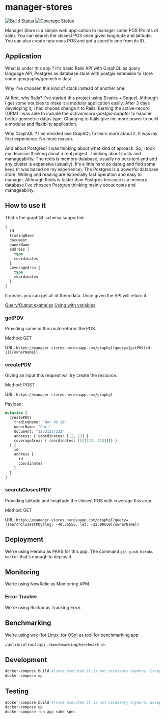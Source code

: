 # manager-stores

[![Build Status](https://travis-ci.org/lucasgomide/manager-stores.svg?branch=master)](https://travis-ci.org/lucasgomide/manager-stores)
[![Coverage Status](https://coveralls.io/repos/github/lucasgomide/manager-stores/badge.svg?branch=master)](https://coveralls.io/github/lucasgomide/manager-stores?branch=master)

Manager Store is a simple web application to manager some POS (Points of sale). You can search the closest POS once given longitude and latitude. You can also create new ones POS and get a specific one from its ID.

## Application

What is under this app ? It's basic Rails API with GraphQL as query language API, Postgres as database store with postgis extension to store some geography/geometric data.

Why I've choosen this kind of stack instead of another one.

At first, why Rails? I've started this project using Sinatra + Sequel. Although I get some troubles to make it a modular application easily. After 3 days developing it, I had choose change it to Rails. Earning the active-record (ORM) I was able to include the _activerecord-postgis-adapter_ to handler better geometric datas type. Changing to Rails give me more power to build a modular and flexibilty application.

Why GraphQL ? I've decided use GraphQL to learn more about it. It was my first experience. No more reason.

And about Postgres? I was thinking about what kind of aproach. So, I took my decision thinking about a real project. Thinking about costs and manageability. The redis is memory database, usually no persitent and add any cluster is expensive (usually). It's a little hard do debug and find some keys (it was based on my experience).
The Postgres is a powerful database store. Writing and reading are extremally fast operation and easy to manager.
Although Redis is faster than Postgres because is a memory database I've choseen Postgres thinking mainly about costs and manageability.

## How to use it

That's the graphQL schema supported:

```graphql
{
  id
  tradingName
  document
  ownerName
  address {
    type
    coordinates
  }
  coverageArea {
    type
    coordinates
  }
}
```

It means you can get all of them data. Once given the API will return it.

[Query/Output examples](link)
[Using with variables](link)

### getPDV

Providing some id this route returns the POS.

Method: GET

URL: `https://manager-stores.herokuapp.com/graphql?query={getPDV(id: 11){ownerName}}`

### createPDV

Giving an input this request will try create the resource.

Method: POST

URL: `https://manager-stores.herokuapp.com/graphql`

Payload:

```graphql
mutation {
  createPDV(
    tradingName: "Bar do zé"
    ownerName: "Cori"
    document: "1233123/232"
    address: { coordinates: [12, 23] }
    coverageArea: { coordinates: [[[[123, 123]]]] }
  ) {
    id
    address {
      id
      coordinates
    }
  }
}
```

### searchClosestPDV

Providing latitude and longitude the closest POS with coverage this area.

Method: GET

URL: `https://manager-stores.herokuapp.com/graphql?query={searchClosestPDV(lng: -40.36556, lat: -22.99669){ownerName}}`

## Deployment

We're using Heroku as PAAS for this app.
The command `git push heroku master` that's enough to deploy it.

## Monitoring

We're using NewRelic as Monitoring APM.

### Error Tracker

We're using Rollbar as Tracking Error.

## Benchmarking

We're using wrk (for [Linux](https://github.com/wg/wrk/wiki/Installing-Wrk-on-Linux), for [OSx](https://github.com/wg/wrk/wiki/Installing-wrk-on-OS-X)) as tool for benchmarking app

Just run at root app `./benchmarking/benchmark.sh`

## Development

```bash
docker-compose build #(once executed it is not necessary anymore. Except if you'd made any changes on Dockerfile or docker-compose.)
docker-compose up
```

## Testing

```bash
docker-compose build #(once executed it is not necessary anymore. Except if you'd made any changes on Dockerfile or docker-compose.)
docker-compose up
docker-compose run app rake spec
```
